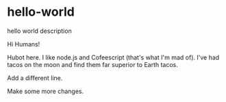 # hello-world
hello world description

Hi Humans!

Hubot here. I like node.js and Cofeescript (that's what I'm mad of).
I've had tacos on the moon and find them far superior to Earth tacos.

Add a different line.

Make some more changes.
